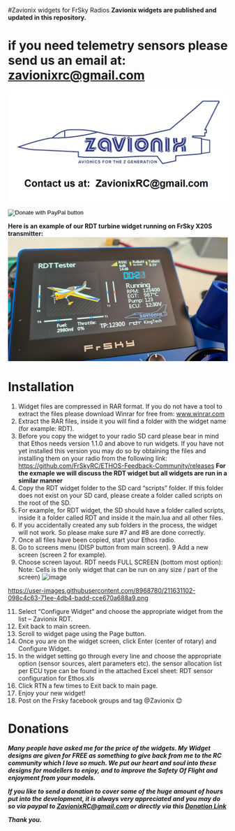 
#Zavionix widgets for FrSky Radios
**Zavionix widgets are published and updated in this repository.**
# if you need telemetry sensors please send us an email at: zavionixrc@gmail.com
![Alt text](zavionixlogo.png?raw=true "Title")



<form action="https://www.paypal.com/donate" method="post" target="_top">
<input type="hidden" name="hosted_button_id" value="GEWL4TN8WEAKQ" />
<input type="image" src="https://www.paypalobjects.com/en_US/IL/i/btn/btn_donateCC_LG.gif" border="0" name="submit" title="PayPal - The safer, easier way to pay online!" alt="Donate with PayPal button" />
<img alt="" border="0" src="https://www.paypal.com/en_IL/i/scr/pixel.gif" width="1" height="1" />
</form>

**Here is an example of our RDT turbine widget running on FrSky X20S transmitter:**
![Alt text](rdt.jpg?raw=true "Title")


# Installation
1.	Widget files are compressed in RAR format. If you do not have a tool to extract the files please download Winrar for free from: www.winrar.com
2.	Extract the RAR files, inside it you will find a folder with the widget name (for example: RDT).
3.	Before you copy the widget to your radio SD card please bear in mind that Ethos needs version 1.1.0 and above to run widgets. If you have not yet installed this version you may do so by obtaining the files and installing them on your radio from the following link:
https://github.com/FrSkyRC/ETHOS-Feedback-Community/releases
**For the exmaple we will discuss the RDT widget but all widgets are run in a similar manner**
4.	Copy the RDT widget folder to the SD card “scripts” folder. If this folder does not exist on your SD card, please create a folder called scripts on the root of the SD.
5.	For example, for RDT widget, the SD should have a folder called scripts, inside it a folder called RDT and inside it the main.lua and all other files.
6.	If you accidentally created any sub folders in the process, the widget will not work. So please make sure #7 and #8 are done correctly.
7.	Once all files have been copied, start your Ethos radio.
8.	Go to screens menu (DISP button from main screen).
9	Add a new screen (screen 2 for example).
10. Choose screen layout. RDT needs FULL SCREEN (bottom most option): Note: Cells is the only widget that can be run on any size / part of the screen)
![image](https://user-images.githubusercontent.com/8968780/211631102-098c4c63-71ee-4db4-badd-cce670a688a9.png)

https://user-images.githubusercontent.com/8968780/211631102-098c4c63-71ee-4db4-badd-cce670a688a9.png

11. Select “Configure Widget” and choose the appropriate widget from the list – Zavionix RDT.
15.	Exit back to main screen.
16.	Scroll to widget page using the Page button.
17.	Once you are on the widget screen, click Enter (center of rotary) and Configure Widget.
18.	In the widget setting go through every line and choose the appropriate option (sensor sources, alert parameters etc).
the sensor allocation list per ECU type can be found in the attached Excel sheet: 
RDT sensor configuration for Ethos.xls
19.	Click RTN a few times to Exit back to main page.
20.	Enjoy your new widget!
21.	Post on the Frsky facebook groups and tag @Zavionix 😊





# Donations
***Many people have asked me for the price of the widgets.
My Widget designs are given for FREE as something to give back from me to the RC community which I love so much.
We put our heart and soul into these designs for modellers to enjoy, and to improve the Safety Of Flight and enjoyment from your models.***

***If you  like to send a donation to cover some of the huge amount of hours put into the development, it is always very appreciated 
and you may do so via paypal to ZavionixRC@gmail.com 
or directly via this [Donation Link](https://www.paypal.com/donate/?hosted_button_id=GEWL4TN8WEAKQ)***

***Thank you.***

